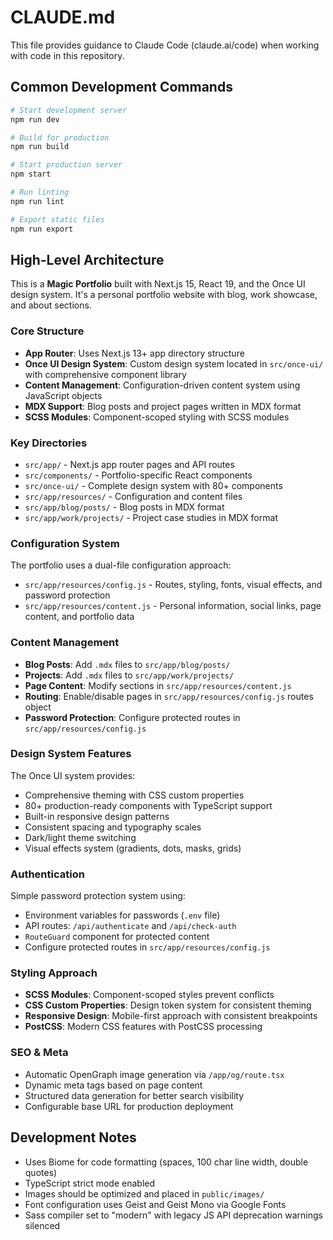 # CLAUDE.md

This file provides guidance to Claude Code (claude.ai/code) when working with code in this repository.

## Common Development Commands

```bash
# Start development server
npm run dev

# Build for production
npm run build

# Start production server
npm start

# Run linting
npm run lint

# Export static files
npm run export
```

## High-Level Architecture

This is a **Magic Portfolio** built with Next.js 15, React 19, and the Once UI design system. It's a personal portfolio website with blog, work showcase, and about sections.

### Core Structure

- **App Router**: Uses Next.js 13+ app directory structure
- **Once UI Design System**: Custom design system located in `src/once-ui/` with comprehensive component library
- **Content Management**: Configuration-driven content system using JavaScript objects
- **MDX Support**: Blog posts and project pages written in MDX format
- **SCSS Modules**: Component-scoped styling with SCSS modules

### Key Directories

- `src/app/` - Next.js app router pages and API routes
- `src/components/` - Portfolio-specific React components  
- `src/once-ui/` - Complete design system with 80+ components
- `src/app/resources/` - Configuration and content files
- `src/app/blog/posts/` - Blog posts in MDX format
- `src/app/work/projects/` - Project case studies in MDX format

### Configuration System

The portfolio uses a dual-file configuration approach:

- `src/app/resources/config.js` - Routes, styling, fonts, visual effects, and password protection
- `src/app/resources/content.js` - Personal information, social links, page content, and portfolio data

### Content Management

- **Blog Posts**: Add `.mdx` files to `src/app/blog/posts/`
- **Projects**: Add `.mdx` files to `src/app/work/projects/`
- **Page Content**: Modify sections in `src/app/resources/content.js`
- **Routing**: Enable/disable pages in `src/app/resources/config.js` routes object
- **Password Protection**: Configure protected routes in `src/app/resources/config.js`

### Design System Features

The Once UI system provides:
- Comprehensive theming with CSS custom properties
- 80+ production-ready components with TypeScript support
- Built-in responsive design patterns
- Consistent spacing and typography scales
- Dark/light theme switching
- Visual effects system (gradients, dots, masks, grids)

### Authentication

Simple password protection system using:
- Environment variables for passwords (`.env` file)
- API routes: `/api/authenticate` and `/api/check-auth`
- `RouteGuard` component for protected content
- Configure protected routes in `src/app/resources/config.js`

### Styling Approach

- **SCSS Modules**: Component-scoped styles prevent conflicts
- **CSS Custom Properties**: Design token system for consistent theming
- **Responsive Design**: Mobile-first approach with consistent breakpoints
- **PostCSS**: Modern CSS features with PostCSS processing

### SEO & Meta

- Automatic OpenGraph image generation via `/app/og/route.tsx`
- Dynamic meta tags based on page content
- Structured data generation for better search visibility
- Configurable base URL for production deployment

## Development Notes

- Uses Biome for code formatting (spaces, 100 char line width, double quotes)
- TypeScript strict mode enabled
- Images should be optimized and placed in `public/images/`
- Font configuration uses Geist and Geist Mono via Google Fonts
- Sass compiler set to "modern" with legacy JS API deprecation warnings silenced